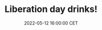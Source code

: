 ---
title: "Liberation day drinks!"
date: 2022-05-12 16:00:00 CET
categories: meetup 
links:
location: vdwerff
logo: /assets/drinks.jpeg
talks:
- title: "Let have some drinks together!"
  speaker:
    name: "LUMC AI Research Meeting Team"
    twitter: 
    github: 
  abstract: |
    We are organizing a “borrel” to meet each other in person again!
    
    The drinks will start at 17:00 at Stadscafé Van der Werff, which is 10 minutes walking from the LUMC.

    See you there!

---